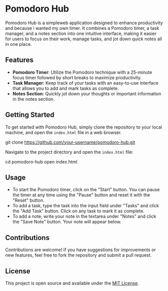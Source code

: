 # Pomodoro Hub

Pomodoro Hub is a simpleweb application designed to enhance productivity and because i wanted my own timer. It combines a Pomodoro timer, a task manager, and a notes section into one intuitive interface, making it easier for users to focus on their work, manage tasks, and jot down quick notes all in one place.

## Features

- **Pomodoro Timer**: Utilize the Pomodoro technique with a 25-minute focus timer followed by short breaks to maximize productivity.
- **Task Manager**: Keep track of your tasks with an easy-to-use interface that allows you to add and mark tasks as complete.
- **Notes Section**: Quickly jot down your thoughts or important information in the notes section.

## Getting Started

To get started with Pomodoro Hub, simply clone the repository to your local machine, and open the `index.html` file in a web browser.

git clone https://github.com/your-username/pomodoro-hub.git


Navigate to the project directory and open the `index.html` file:

cd pomodoro-hub
open index.html


## Usage

- To start the Pomodoro timer, click on the "Start" button. You can pause the timer at any time using the "Pause" button and reset it with the "Reset" button.
- To add a task, type the task into the input field under "Tasks" and click the "Add Task" button. Click on any task to mark it as complete.
- To add a note, write your note in the textarea under "Notes" and click the "Save Note" button. Your note will appear below.

## Contributions

Contributions are welcome! If you have suggestions for improvements or new features, feel free to fork the repository and submit a pull request.

## License

This project is open source and available under the [MIT License](LICENSE).

